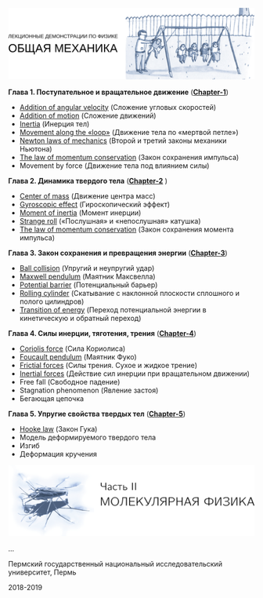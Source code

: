 <p align="right">
  <img src="title.png">
</p>

**Глава 1. Поступательное и вращательное движение**
([**Chapter-1**](https://github.com/IvanSboev/demo.online.PSU/tree/master/Chapter-1))

* [Addition of angular velocity](https://github.com/IvanSboev/demo.online.PSU/tree/master/Chapter-1/Addition%20of%20angular%20velocity) (Сложение угловых скоростей)
* [Addition of motion](https://github.com/IvanSboev/demo.online.PSU/tree/master/Chapter-1/Addition%20of%20motion) (Сложение движений)
* [Inertia](https://github.com/IvanSboev/demo.online.PSU/tree/master/Chapter-1/Inertia) (Инерция тел) 
* [Movement along the «loop»](https://github.com/IvanSboev/demo.online.PSU/tree/master/Chapter-1/Movement%20along%20the%20loop) (Движение тела по «мертвой петле»)
* [Newton laws of mechanics](https://github.com/IvanSboev/demo.online.PSU/tree/master/Chapter-1/Newton%20laws%20of%20mechanics) (Второй и третий законы механики Ньютона)
* [The law of momentum conservation](https://github.com/IvanSboev/demo.online.PSU/tree/master/Chapter-1/The%20law%20of%20momentum%20conservation) (Закон сохранения импульса)
* Movement by force (Движение тела под влиянием силы)

**Глава 2. Динамика твердого тела**
([**Chapter-2**](https://github.com/IvanSboev/demo.online.PSU/tree/master/Chapter-2) )

* [Center of mass](https://github.com/IvanSboev/demo.online.PSU/tree/master/Chapter-2/Center%20of%20mass) (Движение центра масс)
* [Gyroscopic effect](https://github.com/IvanSboev/demo.online.PSU/tree/master/Chapter-2/Gyroscopic%20effect) (Гироскопический эффект)
* [Moment of inertia](https://github.com/IvanSboev/demo.online.PSU/tree/master/Chapter-2/Moment%20of%20inertia) (Момент инерции)
* [Strange roll](https://github.com/IvanSboev/demo.online.PSU/tree/master/Chapter-2/Strange%20roll) («Послушная» и  «непослушная» катушка)
* [The law of momentum conservation](https://github.com/IvanSboev/demo.online.PSU/tree/master/Chapter-2/The%20law%20of%20momentum%20conservation) (Закон сохранения момента импульса)

**Глава 3. Закон сохранения и превращения энергии**
([**Chapter-3**](https://github.com/IvanSboev/demo.online.PSU/tree/master/Chapter-3))

* [Ball collision](https://github.com/IvanSboev/demo.online.PSU/tree/master/Chapter-3/Ball%20collision) (Упругий и неупругий удар)
* [Maxwell pendulum](https://github.com/IvanSboev/demo.online.PSU/tree/master/Chapter-3/Maxwell%20pendulum) (Маятник Максвелла)
* [Potential barrier](https://github.com/IvanSboev/demo.online.PSU/tree/master/Chapter-3/Potential%20barrier) (Потенциальный барьер)
* [Rolling cylinder](https://github.com/IvanSboev/demo.online.PSU/tree/master/Chapter-3/Rolling%20cylinder) (Скатывание с наклонной плоскости сплошного и полого цилиндров)
* [Transition of energy](https://github.com/IvanSboev/demo.online.PSU/tree/master/Chapter-3/Transition%20of%20energy) (Переход потенциальной энергии в кинетическую и обратный переход)

**Глава 4. Силы инерции, тяготения, трения**
([**Chapter-4**](https://github.com/IvanSboev/demo.online.PSU/tree/master/Chapter-4))

* [Coriolis force](https://github.com/IvanSboev/demo.online.PSU/tree/master/Chapter-4/Coriolis%20force) (Сила Кориолиса)
* [Foucault pendulum](https://github.com/IvanSboev/demo.online.PSU/tree/master/Chapter-4/Foucault%20pendulum) (Маятник Фуко)
* [Frictial forces](https://github.com/IvanSboev/demo.online.PSU/tree/master/Chapter-4/Frictial%20forces) (Силы трения. Сухое и жидкое трение)
* [Inertial forces](https://github.com/IvanSboev/demo.online.PSU/tree/master/Chapter-4/Inertial%20forces) (Действие сил инерции при вращательном движении)
* Free fall (Свободное падение)
* Stagnation phenomenon (Явление застоя)
* Бегающая цепочка

**Глава 5. Упругие свойства твердых тел**
([**Chapter-5**](https://github.com/IvanSboev/demo.online.PSU/tree/master/Chapter-5))

* [Hooke law](https://github.com/IvanSboev/demo.online.PSU/tree/master/Chapter-5) (Закон Гука)
* Модель деформируемого твердого тела
* Изгиб
* Деформация кручения

<p align="right">
  <img src="title2.png">
</p>

...

Пермский государственный национальный исследовательский университет, Пермь

2018-2019
